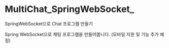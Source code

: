 # MultiChat_SpringWebSocket_
SpringWebSocket으로 Chat 프로그램 만들기

Spring WebSocket으로 채팅 프로그램을 만들어봅니다.
(모바일 지원 및 기능 추가 예정)

